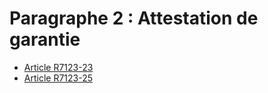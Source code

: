 # Paragraphe 2 : Attestation de garantie

* [Article R7123-23](./LEGIARTI000018521582.md)
* [Article R7123-25](./LEGIARTI000018521578.md)

